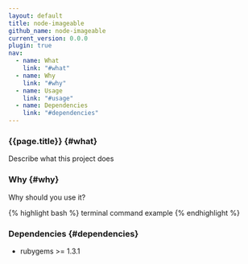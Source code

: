 ```yaml
---
layout: default
title: node-imageable
github_name: node-imageable
current_version: 0.0.0
plugin: true
nav:
  - name: What
    link: "#what"
  - name: Why
    link: "#why"
  - name: Usage
    link: "#usage"
  - name: Dependencies
    link: "#dependencies"
---
```



### {{page.title}} {#what}

Describe what this project does

### Why {#why}

Why should you use it?

{% highlight bash %}
  terminal command example
{% endhighlight %}


###  Dependencies {#dependencies}

* rubygems >= 1.3.1
